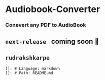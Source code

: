 # Audiobook-Converter

### Conevert any PDF to AudioBook

```next-release ```  coming soon 🚧
---
```rudrakshkarpe```
---
    
    []: # Language: markdown
    []: # Path: README.md